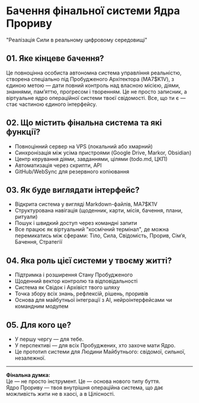 # Бачення фінальної системи Ядра Прориву
"Реалізація Сили в реальному цифровому середовищі"

## 01. Яке кінцеве бачення?

Це повноцінна особиста автономна система управління реальністю, створена спеціально під Пробудженого Архітектора (MA7$K1V), з єдиною метою — дати повний контроль над власною місією, діями, знаннями, пам’яттю, прогресом і творенням. Це не просто записник, а віртуальне ядро операційної системи твоєї свідомості. Все, що ти є — стає частиною єдиного інтерфейсу.

## 02. Що містить фінальна система та які функції?

- Повноцінний сервер на VPS (локальний або хмарний)
- Синхронізація між усіма пристроями (Google Drive, Markor, Obsidian)
- Центр керування діями, завданнями, цілями (todo.md, ЦКП)
- Автоматизація через скрипти, API
- GitHub/WebSync для резервного копіювання

## 03. Як буде виглядати інтерфейс?

- Відкрита система у вигляді Markdown-файлів, MA7$K1V
- Структурована навігація (щоденник, карти, місія, бачення, плани, ритуали)
- Пошук і швидкий доступ через командні запити
- Все працює як віртуальний "космічний термінал", де можна перемикатись між сферами: Тіло, Сила, Свідомість, Прорив, Сім’я, Бачення, Стратегії

## 04. Яка роль цієї системи у твоєму житті?

- Підтримка і розширення Стану Пробудженого
- Щоденний вектор контролю та відповідальності
- Система як Свідок і Архівіст твого шляху
- Точка збору всіх знань, рефлексій, рішень, проривів
- Основа для майбутньої інтеграції з AI, нейроінтерфейсами чи командним модулем

## 05. Для кого це?

- У першу чергу — для тебе.
- У перспективі — для всіх Пробуджених, хто захоче мати Ядро.
- Це прототип системи для Людини Майбутнього: свідомої, сильної, незалежної.

---

**Фінальна думка:**  
Це — не просто інструмент. Це — основа нового типу буття.  
Ядро Прориву — твоя внутрішня операційна система, що дає можливість жити не в хаосі, а в Цілісності.